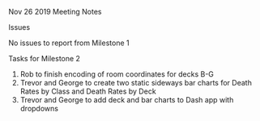 Nov 26 2019
Meeting Notes

Issues  

No issues to report from Milestone 1

Tasks for Milestone 2  

1. Rob to finish encoding of room coordinates for decks B-G
2. Trevor and George to create two static sideways bar charts for Death Rates by Class and Death Rates by Deck
3. Trevor and George to add deck and bar charts to Dash app with dropdowns